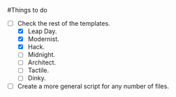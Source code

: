 #Things to do

* [ ] Check the rest of the templates.
  * [x] Leap Day.
  * [x] Modernist.
  * [x] Hack.
  * [ ] Midnight.
  * [ ] Architect.
  * [ ] Tactile.
  * [ ] Dinky. 
* [ ] Create a more general script for any number of files.
